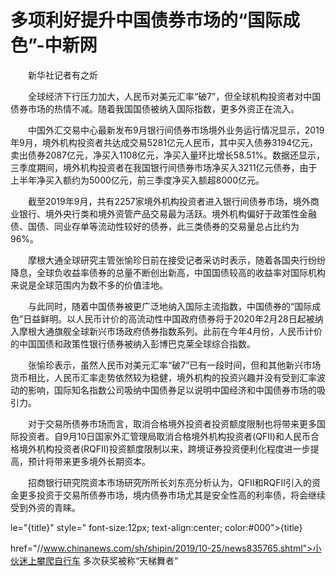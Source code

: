 # 多项利好提升中国债券市场的“国际成色”-中新网

　　新华社记者有之炘

　　全球经济下行压力加大，人民币对美元汇率“破7”，但全球机构投资者对中国债券市场的热情不减。随着我国国债被纳入国际指数，更多外资正在流入。

　　中国外汇交易中心最新发布9月银行间债券市场境外业务运行情况显示，2019年9月，境外机构投资者共达成交易5281亿元人民币，其中买入债券3194亿元，卖出债券2087亿元，净买入1108亿元，净买入量环比增长58.51%。数据还显示，三季度期间，境外机构投资者在我国银行间债券市场净买入3211亿元债券，由于上半年净买入额约为5000亿元，前三季度净买入额超8000亿元。

　　截至2019年9月，共有2257家境外机构投资者进入银行间债券市场，境外商业银行、境外央行类和境外资管产品交易最为活跃。境外机构偏好于政策性金融债、国债、同业存单等流动性较好的债券，此三类债券的交易量总占比约为96%。

　　摩根大通全球研究主管张愉珍日前在接受记者采访时表示，随着各国央行纷纷降息，全球负收益率债券的总量不断创出新高，中国国债较高的收益率对国际机构来说是全球范围内为数不多的价值洼地。

　　与此同时，随着中国债券被更广泛地纳入国际主流指数，中国债券的“国际成色”日益鲜明。以人民币计价的高流动性中国政府债券将于2020年2月28日起被纳入摩根大通旗舰全球新兴市场政府债券指数系列。此前在今年4月份，人民币计价的中国国债和政策性银行债券被纳入彭博巴克莱全球综合指数。

　　张愉珍表示，虽然人民币对美元汇率“破7”已有一段时间，但和其他新兴市场货币相比，人民币汇率走势依然较为稳健，境外机构的投资兴趣并没有受到汇率波动的影响，国际知名指数公司吸纳中国债券足以说明中国经济和中国债券市场的吸引力。

　　对于交易所债券市场而言，取消合格境外投资者投资额度限制也将带来更多国际投资者。自9月10日国家外汇管理局取消合格境外机构投资者(QFII)和人民币合格境外机构投资者(RQFII)投资额度限制以来，跨境证券投资便利化程度进一步提高，预计将带来更多境外长期资本。

　　招商银行研究院资本市场研究所所长刘东亮分析认为，QFII和RQFII引入的资金更多投资于交易所债券市场，境内债券市场尤其是安全性高的利率债，将会继续受到外资的青睐。

le="{title}" style=" font-size:12px; text-align:center; color:#000">{title}

href="//www.chinanews.com/sh/shipin/2019/10-25/news835765.shtml">小伙迷上攀爬自行车 多次获奖被称“天梯舞者”
